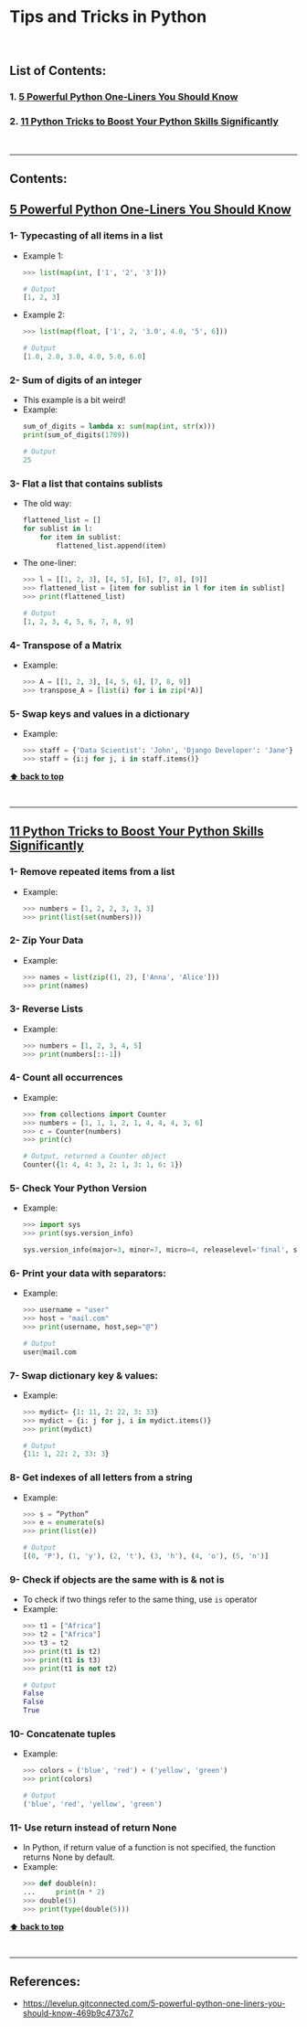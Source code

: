 # Tips and Tricks in Python

</br>

## List of Contents:
### 1. [5 Powerful Python One-Liners You Should Know](#content-1)
### 2. [11 Python Tricks to Boost Your Python Skills Significantly](#content-2)


</br>

---

## Contents:

## [5 Powerful Python One-Liners You Should Know](https://levelup.gitconnected.com/5-powerful-python-one-liners-you-should-know-469b9c4737c7) <span id="content-1"></span>

### 1- Typecasting of all items in a list
- Example 1:
  ```python
  >>> list(map(int, ['1', '2', '3']))

  # Output
  [1, 2, 3]
  ```
- Example 2:
  ```python
  >>> list(map(float, ['1', 2, '3.0', 4.0, '5', 6]))

  # Output
  [1.0, 2.0, 3.0, 4.0, 5.0, 6.0]
  ```

### 2- Sum of digits of an integer
- This example is a bit weird!
- Example:
  ```python
  sum_of_digits = lambda x: sum(map(int, str(x)))
  print(sum_of_digits(1789))

  # Output
  25
  ```

### 3- Flat a list that contains sublists
- The old way:
  ```python
  flattened_list = []
  for sublist in l:
      for item in sublist:
          flattened_list.append(item)
  ```
- The one-liner:
  ```python
  >>> l = [[1, 2, 3], [4, 5], [6], [7, 8], [9]]
  >>> flattened_list = [item for sublist in l for item in sublist]
  >>> print(flattened_list)

  # Output
  [1, 2, 3, 4, 5, 6, 7, 8, 9]
  ```

### 4- Transpose of a Matrix
- Example:
  ```python
  >>> A = [[1, 2, 3], [4, 5, 6], [7, 8, 9]]
  >>> transpose_A = [list(i) for i in zip(*A)]
  ```


### 5- Swap keys and values in a dictionary
- Example:
  ```python
  >>> staff = {'Data Scientist': 'John', 'Django Developer': 'Jane'}
  >>> staff = {i:j for j, i in staff.items()}
  ```


**[⬆ back to top](#list-of-contents)**

</br>

---

## [11 Python Tricks to Boost Your Python Skills Significantly](https://python.plainenglish.io/11-python-tricks-to-boost-your-python-skills-significantly-1a5221dfa5c7) <span id="content-2"></span>

### 1- Remove repeated items from a list
- Example:
  ```python
  >>> numbers = [1, 2, 2, 3, 3, 3]
  >>> print(list(set(numbers)))
  ```

### 2- Zip Your Data
- Example:
  ```python
  >>> names = list(zip((1, 2), ['Anna', 'Alice']))
  >>> print(names)
  ```

### 3- Reverse Lists
- Example:
  ```python
  >>> numbers = [1, 2, 3, 4, 5]
  >>> print(numbers[::-1])
  ```

### 4- Count all occurrences
- Example:
  ```python
  >>> from collections import Counter
  >>> numbers = [1, 1, 1, 2, 1, 4, 4, 4, 3, 6]
  >>> c = Counter(numbers)
  >>> print(c)

  # Output, returned a Counter object
  Counter({1: 4, 4: 3, 2: 1, 3: 1, 6: 1})
  ```

### 5- Check Your Python Version
- Example:
  ```python
  >>> import sys
  >>> print(sys.version_info)

  sys.version_info(major=3, minor=7, micro=4, releaselevel='final', serial=0)
  ```

### 6- Print your data with separators:
- Example:
  ```python
  >>> username = "user"
  >>> host = "mail.com"
  >>> print(username, host,sep="@")

  # Output
  user@mail.com
  ```

### 7- Swap dictionary key & values:
- Example:
  ```python
  >>> mydict= {1: 11, 2: 22, 3: 33}
  >>> mydict = {i: j for j, i in mydict.items()}
  >>> print(mydict)

  # Output
  {11: 1, 22: 2, 33: 3}
  ```

### 8- Get indexes of all letters from a string
- Example:
  ```python
  >>> s = ”Python”
  >>> e = enumerate(s)
  >>> print(list(e))

  # Output
  [(0, 'P'), (1, 'y'), (2, 't'), (3, 'h'), (4, 'o'), (5, 'n')]
  ```

### 9- Check if objects are the same with is & not is
- To check if two things refer to the same thing, use `is` operator
- Example:
  ```python
  >>> t1 = ["Africa"]
  >>> t2 = ["Africa"]
  >>> t3 = t2
  >>> print(t1 is t2)
  >>> print(t1 is t3)
  >>> print(t1 is not t2)

  # Output
  False
  False
  True
  ```

### 10- Concatenate tuples
- Example:
  ```python
  >>> colors = ('blue', 'red') + ('yellow', 'green')
  >>> print(colors)

  # Output
  ('blue', 'red', 'yellow', 'green')
  ```

### 11- Use return instead of return None
- In Python, if return value of a function is not specified, the function returns None by default.
- Example:
  ```python
  >>> def double(n):
  ...     print(n * 2)
  >>> double(5)
  >>> print(type(double(5)))
  ```


**[⬆ back to top](#list-of-contents)**

</br>

---
## References:
- https://levelup.gitconnected.com/5-powerful-python-one-liners-you-should-know-469b9c4737c7